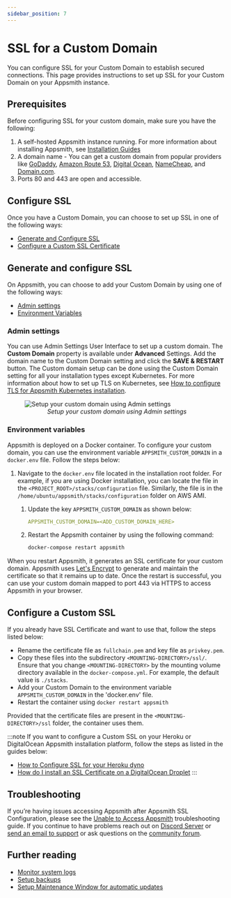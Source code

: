 ```yaml
---
sidebar_position: 7
---
```

# SSL for a Custom Domain

You can configure SSL for your Custom Domain to establish secured connections. This page provides instructions to set up SSL for your Custom Domain on your Appsmith instance.

<VideoEmbed host="youtube" videoId="0llo1exi4IY" title="How To Self-Host Appsmith With A Custom Domain" caption="Set up SSL and HTTPS for your Custom Domain on your self-hosted Appsmith Instance"/>

## Prerequisites
Before configuring SSL for your custom domain, make sure you have the following:
1. A self-hosted Appsmith instance running. For more information about installing Appsmith, see [Installation Guides](/getting-started/setup/installation-guides)
2. A domain name - You can get a custom domain from popular providers like [GoDaddy](https://in.godaddy.com/help/create-a-subdomain-4080), [Amazon Route 53](https://aws.amazon.com/premiumsupport/knowledge-center/create-subdomain-route-53/), [Digital Ocean](https://www.digitalocean.com/docs/networking/dns/how-to/add-subdomain/), [NameCheap](https://www.namecheap.com/support/knowledgebase/article.aspx/9776/2237/how-to-create-a-subdomain-for-my-domain), and [Domain.com](https://www.domain.com/help/article/domain-management-how-to-update-subdomains).
3. Ports 80 and 443 are open and accessible.

## Configure SSL
Once you have a Custom Domain, you can choose to set up SSL in one of the following ways:

* [Generate and Configure SSL](#generate-and-configure-ssl)
* [Configure a Custom SSL Certificate](#configure-a-custom-ssl)


## Generate and configure SSL
On Appsmith, you can choose to add your Custom Domain by using one of the following ways:
* [Admin settings](#admin-settings)
* [Environment Variables](#environment-variables)

### Admin settings
You can use Admin Settings User Interface to set up a custom domain. The **Custom Domain** property is available under **Advanced** Settings. Add the domain name to the Custom Domain setting and click the **SAVE & RESTART** button. The Custom domain setup can be done using the Custom Domain setting for all your installation types except Kubernetes. For more information about how to set up TLS on Kubernetes, see [How to configure TLS for Appsmith Kubernetes installation](/getting-started/setup/installation-guides/kubernetes#configure-tls).

<figure>
  <img src="/img/setup-custom-domain-using-admin-settings.png" style= {{width:"700px", height:"auto"}} alt="Setup your custom domain using Admin settings"/>
  <figcaption align = "center"><i>Setup your custom domain using Admin settings</i></figcaption>
</figure>

### Environment variables
Appsmith is deployed on a Docker container. To configure your custom domain, you can use the environment variable `APPSMITH_CUSTOM_DOMAIN` in a `docker.env` file. Follow the steps below:

1. Navigate to the `docker.env` file located in the installation root folder. For example, if you are using Docker installation, you can locate the file in the `<PROJECT_ROOT>/stacks/configuration` file. Similarly, the file is in the `/home/ubuntu/appsmith/stacks/configuration` folder on AWS AMI.
    1. Update the key `APPSMITH_CUSTOM_DOMAIN` as shown below:

        ```yaml
        APPSMITH_CUSTOM_DOMAIN=<ADD_CUSTOM_DOMAIN_HERE>
        ```
    2. Restart the Appsmith container by using the following command:

        ```bash
        docker-compose restart appsmith
        ```
When you restart Appsmith, it generates an SSL certificate for your custom domain. Appsmith uses [Let's Encrypt](https://letsencrypt.org) to generate and maintain the certificate so that it remains up to date. Once the restart is successful, you can use your custom domain mapped to port 443 via HTTPS to access Appsmith in your browser.

## Configure a Custom SSL
If you already have SSL Certificate and want to use that, follow the steps listed below:

* Rename the certificate file as `fullchain.pem` and key file as `privkey.pem`.
* Copy these files into the subdirectory `<MOUNTING-DIRECTORY>/ssl/`. Ensure that you change `<MOUNTING-DIRECTORY>` by the mounting volume directory available in the `docker-compose.yml`. For example, the default value is `./stacks`.
* Add your Custom Domain to the environment variable `APPSMITH_CUSTOM_DOMAIN` in the 'docker.env' file.
* Restart the container using `docker restart appsmith`

Provided that the certificate files are present in the `<MOUNTING-DIRECTORY>/ssl` folder, the container uses them.

:::note
If you want to configure a Custom SSL on your Heroku or DigitalOcean Appsmith installation platform, follow the steps as listed in the guides below:
* [How to Configure SSL for your Heroku dyno](https://devcenter.heroku.com/articles/ssl)
* [How do I install an SSL Certificate on a DigitalOcean Droplet](https://docs.digitalocean.com/support/how-do-i-install-an-ssl-certificate-on-a-droplet/)
:::

## Troubleshooting

If you’re having issues accessing Appsmith after Appsmith SSL Configuration, please see the [Unable to Access Appsmith](/help-and-support/troubleshooting-guide/deployment-errors#unable-to-access-appsmith) troubleshooting guide. If you continue to have problems reach out on [Discord Server](https://discord.com/invite/rBTTVJp) or [send an email to support](mailto:support@appsmith.com) or ask questions on the [community forum](https://community.appsmith.com/).

## Further reading
- [Monitor system logs](/learning-and-resources/how-to-guides/how-to-get-container-logs)
- [Setup backups](/getting-started/setup/instance-management/appsmithctl#backup-appsmith-instance) 
- [Setup Maintenance Window for automatic updates](/getting-started/setup/instance-management/maintenance-window)
